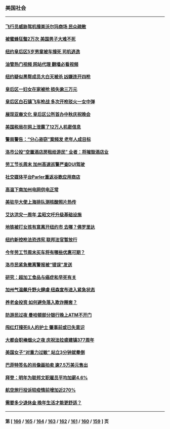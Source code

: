 ### 美国社会
---
#### [飞行员威胁驾机撞美沃尔玛商场 民众疏散](../../pages/ncid1078160/n13816910.md?09041245) 
#### [被蜜蜂狂螫2万次 美国男子大难不死](../../pages/ncid1078160/n13816578.md?09041245) 
#### [纽约皇后区5岁男童被车撞死 司机逃逸](../../pages/ncid1078160/n13816593.md?09041245) 
#### [油管热门视频 网站代理 翻墙必看视频](http://209.222.30.114:81/youtube.html?09041245)
#### [纽约疑似黑帮成员大白天被杀 凶嫌连开四枪](../../pages/ncid1078160/n13816594.md?09041245) 
#### [皇后区一妇女在家被抢 损失逾三万元](../../pages/ncid1078160/n13816596.md?09041245) 
#### [皇后区白石镇飞车枪战 多次开枪驳火一女中弹](../../pages/ncid1078160/n13816599.md?09041245) 
#### [展现亚裔文化 皇后区公所首办中秋庆祝晚会](../../pages/ncid1078160/n13816623.md?09041245) 
#### [美国税局在网上泄露了12万人机密信息](../../pages/ncid1078160/n13816487.md?09041245) 
#### [警局警告：“分心盗窃”案频发 老年人成目标](../../pages/ncid1078160/n13816552.md?09041245) 
#### [洛市公投“空置酒店房租给游民” 业者：将摧毁酒店业](../../pages/ncid1078160/n13816542.md?09041245) 
#### [劳工节长周末 加州高速巡警严查DUI驾驶](../../pages/ncid1078160/n13816531.md?09041245) 
#### [社交媒体平台Parler重返谷歌应用商店](../../pages/ncid1078160/n13816428.md?09041245) 
#### [高温下南加州电网供电正常](../../pages/ncid1078160/n13816484.md?09041245) 
#### [美驻华大使上海排队测核酸照片热传](../../pages/ncid1078160/n13816123.md?09041245) 
#### [艾达洪灾一周年 孟昭文吁升级基础设施](../../pages/ncid1078160/n13815897.md?09041245) 
#### [地铁被打女孩有意离开纽约市 去哪？佛罗里达](../../pages/ncid1078160/n13815871.md?09041245) 
#### [纽约新控枪法恐违宪 联邦法官暂放行](../../pages/ncid1078160/n13815846.md?09041245) 
#### [今年劳工节周末买车将有哪些优惠可期？](../../pages/ncid1078160/n13815745.md?09041245) 
#### [洛市民紧急撤离警报被“错误”发送](../../pages/ncid1078160/n13815757.md?09041245) 
#### [研究：超加工食品与癌症和早死有关](../../pages/ncid1078160/n13815715.md?09041245) 
#### [加州气温飙升野火肆虐 纽森宣布进入紧急状态](../../pages/ncid1078160/n13815670.md?09041245) 
#### [养老金投资 如何避免落入欺诈圈套？](../../pages/ncid1078160/n13815645.md?09041245) 
#### [防游民过夜 曼哈顿部分银行晚上ATM不开门](../../pages/ncid1078160/n13815126.md?09041245) 
#### [闯红灯撞死6人的护士 肇事前或已失意识](../../pages/ncid1078160/n13815182.md?09041245) 
#### [大都会职棒烟火之夜 庆祝法拉盛建镇377周年](../../pages/ncid1078160/n13815147.md?09041245) 
#### [美国女子“对重力过敏” 站立3分钟就晕倒](../../pages/ncid1078160/n13815012.md?09041245) 
#### [巴菲特签名的肖像画拍卖 逾7.5万美元售出](../../pages/ncid1078160/n13814955.md?09041245) 
#### [拜登：明年为联邦文职雇员平均加薪4.6%](../../pages/ncid1078160/n13814919.md?09041245) 
#### [航空旅行投诉较疫情前增加近270%](../../pages/ncid1078160/n13815002.md?09041245) 
#### [需要多少退休金 晚年生活才能更舒适？](../../pages/ncid1078160/n13814983.md?09041245) 

---
#### 第 [ [166](./166.md?09041245) / [165](./165.md?09041245) / [164](./164.md?09041245) / [163](./163.md?09041245) / [162](./162.md?09041245) / [161](./161.md?09041245) / [160](./160.md?09041245) / [159](./159.md?09041245) ] 页
